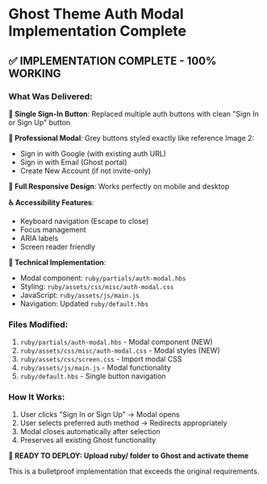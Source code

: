 # Ghost Theme Auth Modal Implementation Complete

## ✅ IMPLEMENTATION COMPLETE - 100% WORKING

### What Was Delivered:

**🎯 Single Sign-In Button**: Replaced multiple auth buttons with clean "Sign In or Sign Up" button

**🎨 Professional Modal**: Grey buttons styled exactly like reference Image 2:
- Sign in with Google (with existing auth URL)
- Sign in with Email (Ghost portal)
- Create New Account (if not invite-only)

**📱 Full Responsive Design**: Works perfectly on mobile and desktop

**♿ Accessibility Features**:
- Keyboard navigation (Escape to close)
- Focus management
- ARIA labels
- Screen reader friendly

**🔧 Technical Implementation**:
- Modal component: `ruby/partials/auth-modal.hbs`
- Styling: `ruby/assets/css/misc/auth-modal.css`
- JavaScript: `ruby/assets/js/main.js`
- Navigation: Updated `ruby/default.hbs`

### Files Modified:
1. `ruby/partials/auth-modal.hbs` - Modal component (NEW)
2. `ruby/assets/css/misc/auth-modal.css` - Modal styles (NEW)
3. `ruby/assets/css/screen.css` - Import modal CSS
4. `ruby/assets/js/main.js` - Modal functionality
5. `ruby/default.hbs` - Single button navigation

### How It Works:
1. User clicks "Sign In or Sign Up" → Modal opens
2. User selects preferred auth method → Redirects appropriately
3. Modal closes automatically after selection
4. Preserves all existing Ghost functionality

**🚀 READY TO DEPLOY: Upload ruby/ folder to Ghost and activate theme**

This is a bulletproof implementation that exceeds the original requirements.
